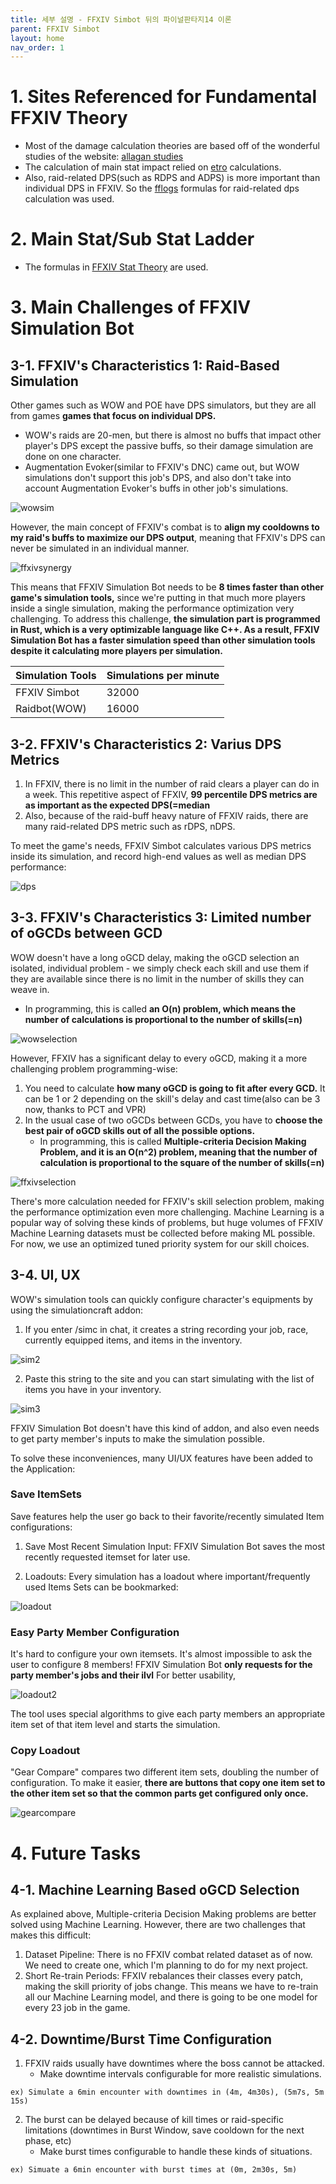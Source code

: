 ```yaml
---
title: 세부 설명 - FFXIV Simbot 뒤의 파이널판타지14 이론
parent: FFXIV Simbot 
layout: home
nav_order: 1
---
```


# 1. Sites Referenced for Fundamental FFXIV Theory 
* Most of the damage calculation theories are based off of the wonderful studies of the website: [allagan studies](https://www.akhmorning.com/allagan-studies/)
* The calculation of main stat impact relied on [etro](https://etro.gg) calculations.
* Also, raid-related DPS(such as RDPS and ADPS) is more important than individual DPS in FFXIV. So the [fflogs](https://www.fflogs.com) formulas for raid-related dps calculation was used.

# 2. Main Stat/Sub Stat Ladder 
* The formulas in [FFXIV Stat Theory](../ffxivtheory) are used.

# 3. Main Challenges of FFXIV Simulation Bot 
## 3-1. FFXIV's Characteristics 1: Raid-Based Simulation
Other games such as WOW and POE have DPS simulators, but they are all from games **games that focus on individual DPS.**
  * WOW's raids are 20-men, but there is almost no buffs that impact other player's DPS except the passive buffs, so their damage simulation are done on one character. 
  * Augmentation Evoker(similar to FFXIV's DNC) came out, but WOW simulations don't support this job's DPS, and also don't take into account Augmentation Evoker's buffs in other job's simulations.

![wowsim](../../images/wowsimen.png)

However, the main concept of FFXIV's combat is to **align my cooldowns to my raid's buffs to maximize our DPS output**, meaning that FFXIV's DPS can never be simulated in an individual manner.

![ffxivsynergy](../../images/ffxivsynergyen.png)

This means that FFXIV Simulation Bot needs to be **8 times faster than other game's simulation tools,** since we're putting in that much more players inside a single simulation, making the performance optimization very challenging.
To address this challenge, **the simulation part is programmed in Rust, which is a very optimizable language like C++. As a result, FFXIV Simulation Bot has a faster simulation speed than other simulation tools despite it calculating more players per simulation.**

Simulation Tools | Simulations per minute |
--|--
FFXIV Simbot | 32000 |
Raidbot(WOW) | 16000 |


## 3-2. FFXIV's Characteristics 2: Varius DPS Metrics
1. In FFXIV, there is no limit in the number of raid clears a player can do in a week. This repetitive aspect of FFXIV, **99 percentile DPS metrics are as important as the expected DPS(=median**
2. Also, because of the raid-buff heavy nature of FFXIV raids, there are many raid-related DPS metric such as rDPS, nDPS.

To meet the game's needs, FFXIV Simbot calculates various DPS metrics inside its simulation, and record high-end values as well as median DPS performance:

![dps](../../images/dps.png)


## 3-3. FFXIV's Characteristics 3: Limited number of oGCDs between GCD
WOW doesn't have a long oGCD delay, making the oGCD selection an isolated, individual problem - we simply check each skill and use them if they are available since there is no limit in the number of skills they can weave in.
   * In programming, this is called **an O(n) problem, which means the number of calculations is proportional to the number of skills(=n)**

![wowselection](../../images/ffxivselection1en.png)


However, FFXIV has a significant delay to every oGCD, making it a more challenging problem programming-wise:
1) You need to calculate **how many oGCD is going to fit after every GCD.** It can be 1 or 2 depending on the skill's delay and cast time(also can be 3 now, thanks to PCT and VPR)
2) In the usual case of two oGCDs between GCDs, you have to **choose the best pair of oGCD skills out of all the possible options.**
   * In programming, this is called **Multiple-criteria Decision Making Problem, and it is an O(n^2) problem, meaning that the number of calculation is proportional to the square of the number of skills(=n)**

![ffxivselection](../../images/ffxivselection2en.png)

There's more calculation needed for FFXIV's skill selection problem, making the performance optimization even more challenging. 
Machine Learning is a popular way of solving these kinds of problems, but huge volumes of FFXIV Machine Learning datasets must be collected before making ML possible. For now, we use an optimized tuned priority system for our skill choices. 

## 3-4. UI, UX 
WOW's simulation tools can quickly configure character's equipments by using the simulationcraft addon:

1. If you enter /simc in chat, it creates a string recording your job, race, currently equipped items, and items in the inventory. 

![sim2](../../images/wowsim2.png)

2. Paste this string to the site and you can start simulating with the list of items you have in your inventory.

![sim3](../../images/wowsim3.png)


FFXIV Simulation Bot doesn't have this kind of addon, and also even needs to get party member's inputs to make the simulation possible.

To solve these inconveniences, many UI/UX features have been added to the Application:

### Save ItemSets
Save features help the user go back to their favorite/recently simulated Item configurations:

1. Save Most Recent Simulation Input: FFXIV Simulation Bot saves the most recently requested itemset for later use.

2. Loadouts: Every simulation has a loadout where important/frequently used Items Sets can be bookmarked:

![loadout](../../images/loadout.png)


### Easy Party Member Configuration
It's hard to configure your own itemsets. It's almost impossible to ask the user to configure 8 members!
FFXIV Simulation Bot **only requests for the party member's jobs and their ilvl** For better usability, 

![loadout2](../../images/loadout2.png)

The tool uses special algorithms to give each party members an appropriate item set of that item level and starts the simulation.

### Copy Loadout
"Gear Compare" compares two different item sets, doubling the number of configuration. To make it easier, **there are buttons that copy one item set to the other item set so that the common parts get configured only once.**

![gearcompare](../../images/ffxivui.png)


# 4. Future Tasks 
## 4-1. Machine Learning Based oGCD Selection 
As explained above, Multiple-criteria Decision Making problems are better solved using Machine Learning.
However, there are two challenges that makes this difficult:

1) Dataset Pipeline: There is no FFXIV combat related dataset as of now. We need to create one, which I'm planning to do for my next project.
2) Short Re-train Periods: FFXIV rebalances their classes every patch, making the skill priority of jobs change. This means we have to re-train all our Machine Learning model, and there is going to be one model for every 23 job in the game.


## 4-2. Downtime/Burst Time Configuration 
1. FFXIV raids usually have downtimes where the boss cannot be attacked.
   * Make downtime intervals configurable for more realistic simulations.
```
ex) Simulate a 6min encounter with downtimes in (4m, 4m30s), (5m7s, 5m 15s)
```

2. The burst can be delayed because of kill times or raid-specific limitations (downtimes in Burst Window, save cooldown for the next phase, etc)
   * Make burst times configurable to handle these kinds of situations. 
```
ex) Simuate a 6min encounter with burst times at (0m, 2m30s, 5m)
```
